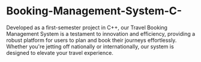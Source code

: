 # Booking-Management-System-C-
Developed as a first-semester project in C++, our Travel Booking Management System is a testament to innovation and efficiency, providing a robust platform for users to plan and book their journeys effortlessly. Whether you're jetting off nationally or internationally, our system is designed to elevate your travel experience.

